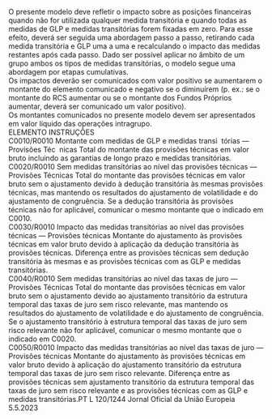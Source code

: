  
O presente modelo deve refletir o impacto sobre as posições financeiras quando não for utilizada qualquer medida 
transitória e quando todas as medidas de GLP e medidas transitórias forem fixadas em zero. Para esse efeito, deverá ser 
seguida uma abordagem passo a passo, retirando cada medida transitória e GLP uma a uma e recalculando o impacto 
das medidas restantes após cada passo. Dado ser possível aplicar no âmbito de um grupo ambos os tipos de medidas 
transitórias, o modelo segue uma abordagem por etapas cumulativas.  
Os impactos deverão ser comunicados com valor positivo se aumentarem o montante do elemento comunicado e 
negativo se o diminuírem (p. ex.: se o montante do RCS aumentar ou se o montante dos Fundos Próprios aumentar, 
deverá ser comunicado um valor positivo).  
Os montantes comunicados no presente modelo devem ser apresentados em valor líquido das operações intragrupo.  
ELEMENTO  INSTRUÇÕES  
C0010/R0010  Montante com medidas 
de GLP e medidas transi ­
tórias — Provisões Téc ­
nicas  Total do montante das provisões técnicas em valor bruto incluindo as garantias de 
longo prazo e medidas transitórias.  
C0020/R0010  Sem medidas transitórias 
ao nível das provisões 
técnicas — Provisões 
Técnicas  Total do montante das provisões técnicas em valor bruto sem o ajustamento devido à 
dedução transitória às mesmas provisões técnicas, mas mantendo os resultados do 
ajustamento de volatilidade e do ajustamento de congruência. 
Se a dedução transitória às provisões técnicas não for aplicável, comunicar o mesmo 
montante que o indicado em C0010.  
C0030/R0010  Impacto das medidas 
transitórias ao nível das 
provisões técnicas — 
Provisões técnicas  Montante do ajustamento às provisões técnicas em valor bruto devido à aplicação da 
dedução transitória às provisões técnicas. 
Diferença entre as provisões técnicas sem dedução transitória às mesmas e as provisões 
técnicas com as GLP e medidas transitórias.  
C0040/R0010  Sem medidas transitórias 
ao nível das taxas de juro 
— Provisões Técnicas  Total do montante das provisões técnicas em valor bruto sem o ajustamento devido ao 
ajustamento transitório da estrutura temporal das taxas de juro sem risco relevante, 
mas mantendo os resultados do ajustamento de volatilidade e do ajustamento de 
congruência. 
Se o ajustamento transitório à estrutura temporal das taxas de juro sem risco relevante 
não for aplicável, comunicar o mesmo montante que o indicado em C0020.  
C0050/R0010  Impacto das medidas 
transitórias ao nível das 
taxas de juro — Provisões 
técnicas  Montante do ajustamento às provisões técnicas em valor bruto devido à aplicação do 
ajustamento transitório da estrutura temporal das taxas de juro sem risco relevante. 
Diferença entre as provisões técnicas sem ajustamento transitório da estrutura temporal 
das taxas de juro sem risco relevante e as provisões técnicas com as GLP e medidas 
transitórias.PT  L 120/1244 Jornal Oficial da União Europeia 5.5.2023
